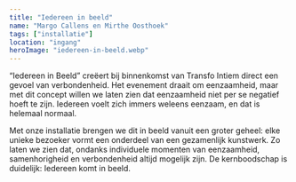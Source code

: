 ```yaml
---
title: "Iedereen in beeld"
name: "Margo Callens en Mirthe Oosthoek"
tags: ["installatie"]
location: "ingang"
heroImage: "iedereen-in-beeld.webp"
---
```


“Iedereen in Beeld” creëert bij binnenkomst van Transfo Intiem direct een gevoel van verbondenheid. Het evenement draait om eenzaamheid, maar met dit concept willen we laten zien dat eenzaamheid niet per se negatief hoeft te zijn. Iedereen voelt zich immers weleens eenzaam, en dat is helemaal normaal.

Met onze installatie brengen we dit in beeld vanuit een groter geheel: elke unieke bezoeker vormt een onderdeel van een gezamenlijk kunstwerk. Zo laten we zien dat, ondanks individuele momenten van eenzaamheid, samenhorigheid en verbondenheid altijd mogelijk zijn. De kernboodschap is duidelijk: Iedereen komt in beeld.

